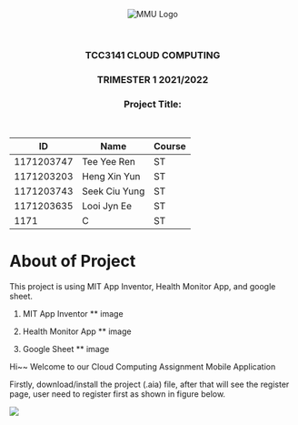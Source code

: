 <div align="center">

![MMU Logo](https://www.studymalaysiainfo.com/wp-content/uploads/2016/02/MMU-Logo.png)

<br>

### TCC3141 CLOUD COMPUTING ###
### TRIMESTER 1 2021/2022 ###
### Project Title: ###

<br>
    
| ID  | Name | Course |
| ------------- | ------------- | ------------- |
| 1171203747  | Tee Yee Ren  | ST  |
| 1171203203  | Heng Xin Yun  | ST  |
| 1171203743  | Seek Ciu Yung  | ST  |
| 1171203635  | Looi Jyn Ee  | ST  |
| 1171  | C  | ST  |
</div>

# About of Project #
This project is using MIT App Inventor, Health Monitor App, and google sheet.
1. MIT App Inventor
** image


2. Health Monitor App
** image


3. Google Sheet
** image


<div style="page-break-after: always;"></div>

<p> Hi~~ Welcome to our Cloud Computing Assignment Mobile Application </p>

<p> Firstly, download/install the project (.aia) file, after that will see the register page, user need to register first as shown in figure below. </p>

![](image.png)
